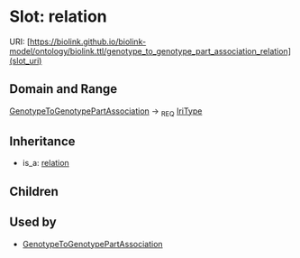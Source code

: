 # Slot: relation




URI: [https://biolink.github.io/biolink-model/ontology/biolink.ttl/genotype_to_genotype_part_association_relation](slot_uri)
## Domain and Range

[GenotypeToGenotypePartAssociation](GenotypeToGenotypePartAssociation.md) ->  <sub>REQ</sub> [IriType](IriType.md)
## Inheritance

 *  is_a: [relation](relation.md)
## Children

## Used by

 * [GenotypeToGenotypePartAssociation](GenotypeToGenotypePartAssociation.md)

